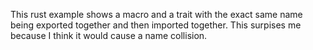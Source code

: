 This rust example shows a macro and a trait with the exact same name being exported together and then imported together.
This surpises me because I think it would cause a name collision.
